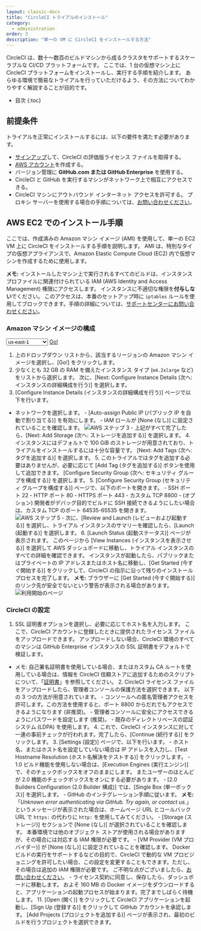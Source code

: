 ```yaml
---
layout: classic-docs
title: "CircleCI トライアルのインストール"
category:
  - administration
order: 3
description: "単一の VM に CircleCI をインストールする方法"
---
```


CircleCI は、数十～数百のビルドマシンから成るクラスタをサポートするスケーラブルな CI/CD プラットフォームです。 ここでは、1 台の仮想マシン上に CircleCI プラットフォームをインストールし、実行する手順を紹介します。 あらゆる環境で簡易なトライアルを行っていただけるよう、その方法についてわかりやすく解説することが目的です。

- 目次 
{:toc}

## 前提条件

トライアルを正常にインストールするには、以下の要件を満たす必要があります。

- [サインアップ](https://circleci.jp/enterprise-trial-install/)して、CircleCI の評価版ライセンス ファイルを取得する。
- [AWS アカウント](https://portal.aws.amazon.com/billing/signup?nc2=h_ct&src=header_signup&redirect_url=https%3A%2F%2Faws.amazon.com%2Fregistration-confirmation#/start)を作成する。
- バージョン管理に **GitHub.com または GitHub Enterprise** を使用する。
- CircleCI と GitHub を実行するマシンがネットワーク上で相互にアクセスできる。
- CircleCI マシンにアウトバウンド インターネット アクセスを許可する。 プロキシ サーバーを使用する場合の手順については、[お問い合わせください](https://support.circleci.com/hc/ja/requests/new)。

## AWS EC2 でのインストール手順

ここでは、作成済みの Amazon マシン イメージ (AMI) を使用して、単一の EC2 VM 上に CircleCI をインストールする手順を説明します。 AMI は、特別なタイプの仮想アプライアンスで、Amazon Elastic Compute Cloud (EC2) 内で仮想マシンを作成するために使用します。

**メモ:** インストールしたマシン上で実行されるすべてのビルドは、インスタンス プロファイルに関連付けられている IAM (AWS Identity and Access Management) 権限にアクセスします。 インスタンスに不適切な権限を**付与しない**でください。 このアクセスは、本番のセットアップ時に `iptables` ルールを使用してブロックできます。手順の詳細については、[サポートセンターにお問い合わせください](https://support.circleci.com/hc/ja)。

### Amazon マシン イメージの構成

<script>
  var amiIds = {
  "ap-northeast-1": "ami-32e6d455",
  "ap-northeast-2": "ami-2cef3242",
  "ap-southeast-1": "ami-7f22a71c",
  "ap-southeast-2": "ami-21111b42",
  "eu-central-1": "ami-7a2ef015",
  "eu-west-1": "ami-ac1a14ca",
  "sa-east-1": "ami-70026d1c",
  "us-east-1": "ami-cb6f1add",
  "us-east-2": "ami-57c7e032",
  "us-west-1": "ami-059b818564104e5c6",
  "us-west-2": "ami-c24a2fa2"
  };

  var amiUpdateSelect = function() {
    var s = document.getElementById("ami-select");
    var region = s.options[s.selectedIndex].value;
    document.getElementById("ami-go").href = "https://console.aws.amazon.com/ec2/v2/home?region=" + region + "#LaunchInstanceWizard:ami=" + amiIds[region];
  };
  </script>

<select id="ami-select" onchange="amiUpdateSelect()"> <option value="ap-northeast-1">ap-northeast-1</option> <option value="ap-northeast-2">ap-northeast-2</option> <option value="ap-southeast-1">ap-southeast-1</option> <option value="ap-southeast-2">ap-southeast-2</option> <option value="eu-central-1">eu-central-1</option> <option value="eu-west-1">eu-west-1</option> <option value="sa-east-1">sa-east-1</option> <option value="us-east-1" selected="selected">us-east-1</option> <option value="us-east-2">us-east-2</option> <option value="us-west-1">us-west-1</option> <option value="us-west-2">us-west-2</option> </select> <a id="ami-go" href="" class="btn btn-success" data-analytics-action="{{ site.analytics.events.go_button_clicked }}" target="_blank">Go!</a>
<script>amiUpdateSelect();</script>

1. 上のドロップダウン リストから、該当するリージョンの Amazon マシン イメージを選択し、[Go!] をクリックします。
2. 少なくとも 32 GB の RAM を備えたインスタンス タイプ (`m4.2xlarge` など) をリストから選択します。 次に、[Next: Configure Instance Details (次へ: インスタンスの詳細構成を行う)] を選択します。
3. [Configure Instance Details (インスタンスの詳細構成を行う)] ページで以下を行います。

- ネットワークを選択します。 - [Auto-assign Public IP (パブリック IP を自動で割り当てる)] を有効にします。 - IAM ロールが [None (なし)] に設定されていることを確認します。 ![AWS ステップ 3]({{site.baseurl}}/assets/img/docs/single-box-step3.png) - 上記がすべて完了したら、[Next: Add Storage (次へ: ストレージを追加する)] を選択します。 4. インスタンスにはデフォルトで 100 GiB のストレージが用意されており、トライアルをインストールするには十分な容量です。 [Next: Add Tags (次へ: タグを追加する)] を選択します。 5. このトライアルではタグを追加する必要はありませんが、必要に応じて [Add Tag (タグを追加する)] ボタンを使用して追加できます。 [Configure Security Group (次へ: セキュリティ グループを構成する)] を選択します。 5. [Configure Security Group (セキュリティ グループを構成する)] ページで、以下のポートを開きます。 - SSH ポート 22 - HTTP ポート 80 - HTTPS ポート 443 - カスタム TCP 8800 - (オプション) 開発者がデバッグ目的でビルドに SSH 接続できるようにしたい場合は、カスタム TCP のポート 64535-65535 を開きます。 ![AWS ステップ 5]({{site.baseurl}}/assets/img/docs/single-box-step5.png) - 次に、[Review and Launch (レビューおよび起動する)] を選択し、トライアル インスタンスのサマリーを確認したら、[Launch (起動する)] を選択します。 6. [Launch Status (起動ステータス)] ページが表示されます。 このページから [View Instances (インスタンスを表示させる)] を選択して AWS ダッシュボードに移動し、トライアル インスタンスのすべての詳細を確認できます。 インスタンスが起動したら、パブリックまたはプライベートの IP アドレスまたはホスト名に移動し、[Get Started (今すぐ開始する)] をクリックして、CircleCI の指示に沿って残りのインストール プロセスを完了します。 **メモ:** ブラウザーに [Get Started (今すぐ開始する)] のリンク先が安全でないという警告が表示される場合があります。 ![利用開始のページ]({{site.baseurl}}/assets/img/docs/GettingStartedPage.png)

### CircleCI の設定

1. SSL 証明書オプションを選択し、必要に応じてホスト名を入力します。 ここで、CircleCI アカウントに登録したときに提供されたライセンス ファイルをアップロードできます。 アップロードしない場合、CircleCI 環境のすべてのマシンは GitHub Enterprise インスタンスの SSL 証明書をデフォルトで検証します。

- メモ: 自己署名証明書を使用している場合、またはカスタム CA ルートを使用している場合は、情報を CircleCI 信頼ストアに追加するためのスクリプトについて、「[証明書]({{site.baseurl}}/ja/2.0/certificates/)」を参照してください。 2. CircleCI ライセンス ファイルをアップロードしたら、管理者コンソールの保護方法を選択できます。 以下の 3 つの方法が用意されています。 - コンソールへの匿名管理者アクセスを許可します。この方法を使用すると、ポート 8800 からだれでもアクセスできるようになります (非推奨)。 - 管理者コンソールに安全にアクセスできるようにパスワードを設定します (推奨)。 - 既存のディレクトリベースの認証システム (LDPA) を使用します。 4. これで、CircleCI インスタンスに対して一連の事前チェックが行われます。完了したら、[Continue (続行する)] をクリックします。 3. [Settings (設定)] ページで、以下を行います。 - ホスト名、またはホスト名を設定していない場合は IP アドレスを入力し、[Test Hostname Resolution (ホスト名解決をテストする)] をクリックします。 - 1.0 ビルド機能を使用しない場合は、[Execution Engines (実行エンジン)] で、そのチェックボックスをオフのままにします。 またユーザーのほとんどが 2.0 機能のチェックボックスをオンにする必要があります。 - [2.0 Builders Configuration (2.0 Builder 構成)] では、[Single Box (単一ボックス)] を選択します。 - GitHub のインテグレーション手順に従います。 **メモ:** 「*Unknown error authenticating via GitHub. Try again, or contact us.*」というメッセージが表示された場合は、ホームページ URL とコールバック URL で `https:` の代わりに `http:` を使用してみてください。 - [Storage (ストレージ)] セクションで [None (なし)] が選択されていることを確認します。 本番環境では他のオブジェクト ストアが使用される場合がありますが、その場合には対応する IAM 権限が必要です。 - [VM Provider (VM プロバイダー)] が [None (なし)] に設定されていることを確認します。 Docker ビルドの実行をサポートするなどの目的で、CircleCI で動的な VM プロビジョニングを許可したい場合、この設定を変更することもできます。ただし、その場合は追加の IAM 権限が必要です。 ご不明な点がございましたら、[お問い合わせください](https://support.circleci.com/hc/ja)。 - ライセンス契約に同意し、保存したら、ダッシュボードに移動します。 およそ 160 MB の Docker イメージをダウンロードすると、アプリケーションの起動プロセスが始まります。完了までしばらく待機します。 11. [Open (開く)] をクリックして CircleCI アプリケーションを起動し、[Sign Up (登録する)] をクリックして GitHub アカウントを承認します。 [Add Projects (プロジェクトを追加する)] ページが表示され、最初のビルドを行うプロジェクトを選択できます。

<!---
## Installation in a Data Center

1. Launch a VM with at least 8GB of RAM, 100GB of disk space on the root volume, and a version of Linux that supports Docker, for example Ubuntu Trusty 14.04.

2. Open ports 22 and 8800 to administrators, open ports 80 and 443 to all users, and optionally open ports 64535-65535 to developers to SSH into builds.

3. Install Replicated, the tool used to package and distribute CircleCI, by running the  `curl https://get.replicated.com/docker | sudo bash` command. **Note:** Docker must not use the device mapper storage driver. Check this by running `sudo docker info | grep "Storage Driver"`.)

4. Visit port 8800 on the machine in a web browser to complete the guided installation process.

5. Complete the process by choosing an SSL certificate option, uploading the license, setting the admin password and hostnames,  enabling GitHub OAuth registration, and defining protocol settings. The application start up process begins by downloading the ~160 MB docker image, so it may take some time to complete.

6. Open the CircleCI app and click Get Started to authorize your GitHub account. The Add Projects page appears where you can select a project for your first build.
-->

